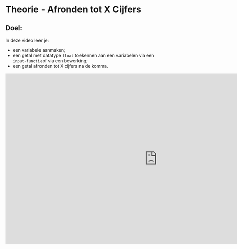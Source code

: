 # Theorie - Afronden tot X Cijfers


## Doel:

In deze video leer je: 
* een variabele aanmaken; 
* een getal met datatype `float` toekennen aan een variabelen via een `input-functie`of via een bewerking; 
* een getal afronden tot X cijfers na de komma. 

<div class ="dodona-centered-group">
<iframe width="960" height="540" src="https://www.youtube.com/embed/ITjP7wFO6LE" title="Python in de Klas - Afronden" frameborder="0" allow="accelerometer; autoplay; clipboard-write; encrypted-media; gyroscope; picture-in-picture; web-share" allowfullscreen></iframe>
</div>
